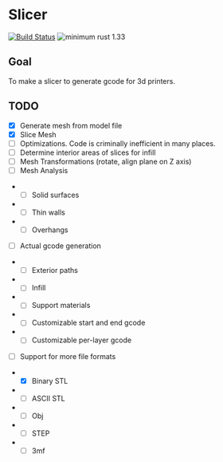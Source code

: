 # Slicer

[![Build Status](https://travis-ci.com/Quyzi/slicer.svg?branch=master)](https://travis-ci.com/Quyzi/slicer)
![minimum rust 1.33](https://img.shields.io/badge/rust-1.33%2B-orange.svg)

## Goal
To make a slicer to generate gcode for 3d printers. 

## TODO
- [X] Generate mesh from model file
- [X] Slice Mesh 
- [ ] Optimizations. Code is criminally inefficient in many places. 
- [ ] Determine interior areas of slices for infill
- [ ] Mesh Transformations (rotate, align plane on Z axis)
- [ ] Mesh Analysis 
- - [ ] Solid surfaces
- - [ ] Thin walls
- - [ ] Overhangs
- [ ] Actual gcode generation
- - [ ] Exterior paths
- - [ ] Infill
- - [ ] Support materials
- - [ ] Customizable start and end gcode
- - [ ] Customizable per-layer gcode
- [ ] Support for more file formats
- - [X] Binary STL
- - [ ] ASCII STL
- - [ ] Obj
- - [ ] STEP
- - [ ] 3mf